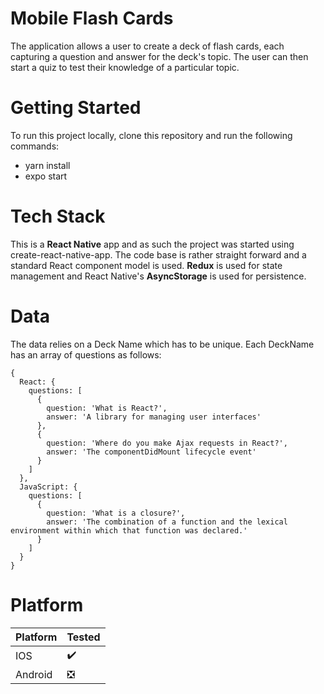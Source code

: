 # Mobile Flash Cards
The application allows a user to create a deck of flash cards, each capturing a question and answer for the deck's topic. The user can then start a quiz to test their knowledge of a particular topic.

# Getting Started
To run this project locally, clone this repository and run the following commands:

- yarn install <br />
- expo start <br />

# Tech Stack
This is a **React Native** app and as such the project was started using create-react-native-app. The code base is rather straight forward and a standard React component model is used. **Redux** is used for state management and React Native's **AsyncStorage** is used for persistence.

# Data
The data relies on a Deck Name which has to be unique. Each DeckName has an array of questions as follows:
```
{
  React: {
    questions: [
      {
        question: 'What is React?',
        answer: 'A library for managing user interfaces'
      },
      {
        question: 'Where do you make Ajax requests in React?',
        answer: 'The componentDidMount lifecycle event'
      }
    ]
  },
  JavaScript: {
    questions: [
      {
        question: 'What is a closure?',
        answer: 'The combination of a function and the lexical environment within which that function was declared.'
      }
    ]
  }
}
```

# Platform
| Platform   |            Tested              |
| -----------| ------------------------------ |
| IOS        | :heavy_check_mark:             |
| Android    | :negative_squared_cross_mark:  |
